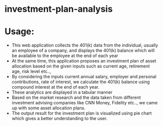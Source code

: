 # investment-plan-analysis
# Usage:
* This web application collects the 401(k) data from the individual, usually an employee of a company, and displays the 401(k) balance which will be available to the employee at the end of each year
* At the same time, this application proposes an investment plan of asset allocation based on the given inputs such as current age, retirement age, risk level etc..,
* By considering the inputs current annual salary, employer and personal contributions, rate of interest, we calculate the 401(k) balance using compound interest at the end of each year.
* These analytics are displayed in a tabular manner
* Based on the market research and the data taken from different investment advising companies like CNN Money, Fidelity etc.., we came up with some asset allocation plans.
* The output result for the investment plan is visualized using pie chart which gives a better understanding to the user.